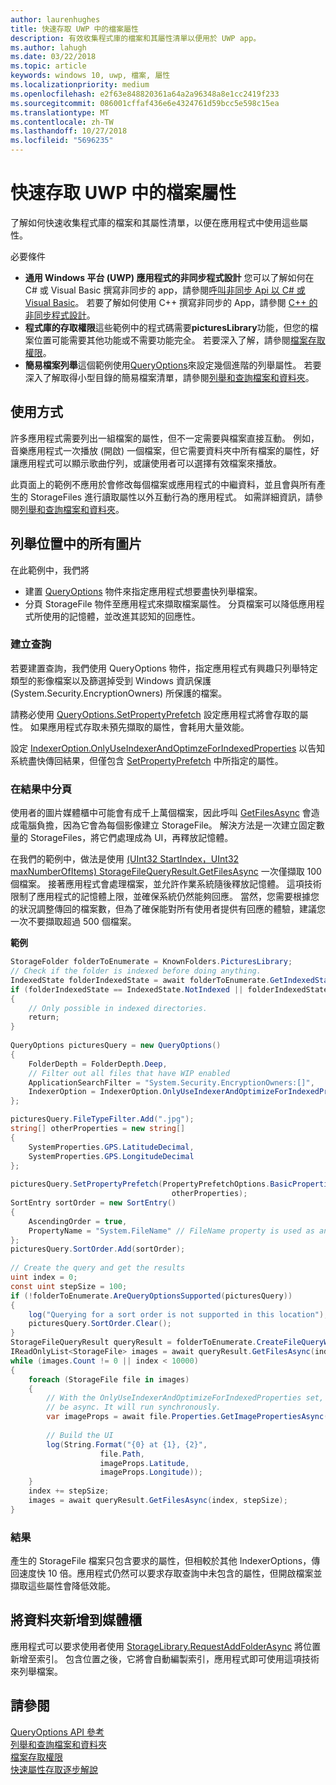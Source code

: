 ```yaml
---
author: laurenhughes
title: 快速存取 UWP 中的檔案屬性
description: 有效收集程式庫的檔案和其屬性清單以便用於 UWP app。
ms.author: lahugh
ms.date: 03/22/2018
ms.topic: article
keywords: windows 10, uwp, 檔案, 屬性
ms.localizationpriority: medium
ms.openlocfilehash: e2f63e848820361a64a2a96348a8e1cc2419f233
ms.sourcegitcommit: 086001cffaf436e6e4324761d59bcc5e598c15ea
ms.translationtype: MT
ms.contentlocale: zh-TW
ms.lasthandoff: 10/27/2018
ms.locfileid: "5696235"
---
```

# <a name="fast-access-to-file-properties-in-uwp"></a>快速存取 UWP 中的檔案屬性 

了解如何快速收集程式庫的檔案和其屬性清單，以便在應用程式中使用這些屬性。  

必要條件 
- **通用 Windows 平台 (UWP) 應用程式的非同步程式設計**    您可以了解如何在 C# 或 Visual Basic 撰寫非同步的 app，請參閱[呼叫非同步 Api 以 C# 或 Visual Basic](https://docs.microsoft.com/windows/uwp/threading-async/call-asynchronous-apis-in-csharp-or-visual-basic)。 若要了解如何使用 C++ 撰寫非同步的 App，請參閱 [C++ 的非同步程式設計](https://docs.microsoft.com/windows/uwp/threading-async/asynchronous-programming-in-cpp-universal-windows-platform-apps)。 
- **程式庫的存取權限**這些範例中的程式碼需要**picturesLibrary**功能，但您的檔案位置可能需要其他功能或不需要功能完全。 若要深入了解，請參閱[檔案存取權限](https://docs.microsoft.com/windows/uwp/files/file-access-permissions)。 
- **簡易檔案列舉**這個範例使用[QueryOptions](https://docs.microsoft.com/uwp/api/Windows.Storage.Search.QueryOptions)來設定幾個進階的列舉屬性。 若要深入了解取得小型目錄的簡易檔案清單，請參閱[列舉和查詢檔案和資料夾](https://docs.microsoft.com/windows/uwp/files/quickstart-listing-files-and-folders)。 

## <a name="usage"></a>使用方式  
許多應用程式需要列出一組檔案的屬性，但不一定需要與檔案直接互動。 例如，音樂應用程式一次播放 (開啟) 一個檔案，但它需要資料夾中所有檔案的屬性，好讓應用程式可以顯示歌曲佇列，或讓使用者可以選擇有效檔案來播放。 

此頁面上的範例不應用於會修改每個檔案或應用程式的中繼資料，並且會與所有產生的 StorageFiles 進行讀取屬性以外互動行為的應用程式。 如需詳細資訊，請參閱[列舉和查詢檔案和資料夾](https://docs.microsoft.com/windows/uwp/files/quickstart-listing-files-and-folders)。 

## <a name="enumerate-all-the-pictures-in-a-location"></a>列舉位置中的所有圖片 
在此範例中，我們將
-  建置 [QueryOptions](https://docs.microsoft.com/uwp/api/Windows.Storage.Search.QueryOptions) 物件來指定應用程式想要盡快列舉檔案。
-  分頁 StorageFile 物件至應用程式來擷取檔案屬性。 分頁檔案可以降低應用程式所使用的記憶體，並改進其認知的回應性。

### <a name="creating-the-query"></a>建立查詢 
若要建置查詢，我們使用 QueryOptions 物件，指定應用程式有興趣只列舉特定類型的影像檔案以及篩選掉受到 Windows 資訊保護 (System.Security.EncryptionOwners) 所保護的檔案。 

請務必使用 [QueryOptions.SetPropertyPrefetch](https://docs.microsoft.com/uwp/api/windows.storage.search.queryoptions.setpropertyprefetch) 設定應用程式將會存取的屬性。 如果應用程式存取未預先擷取的屬性，會耗用大量效能。

設定 [IndexerOption.OnlyUseIndexerAndOptimzeForIndexedProperties](https://docs.microsoft.com/uwp/api/Windows.Storage.Search.IndexerOption) 以告知系統盡快傳回結果，但僅包含 [SetPropertyPrefetch](https://docs.microsoft.com/uwp/api/windows.storage.search.queryoptions.setpropertyprefetch) 中所指定的屬性。 

### <a name="paging-in-the-results"></a>在結果中分頁 
使用者的圖片媒體櫃中可能會有成千上萬個檔案，因此呼叫 [GetFilesAsync](https://docs.microsoft.com/uwp/api/windows.storage.search.storagefilequeryresult.getfilesasync) 會造成電腦負擔，因為它會為每個影像建立 StorageFile。 解決方法是一次建立固定數量的 StorageFiles，將它們處理成為 UI，再釋放記憶體。 

在我們的範例中，做法是使用 [(UInt32 StartIndex，UInt32 maxNumberOfItems) StorageFileQueryResult.GetFilesAsync](https://docs.microsoft.com/uwp/api/windows.storage.search.storagefilequeryresult.getfilesasync) 一次僅擷取 100 個檔案。 接著應用程式會處理檔案，並允許作業系統隨後釋放記憶體。 這項技術限制了應用程式的記憶體上限，並確保系統仍然能夠回應。 當然，您需要根據您的狀況調整傳回的檔案數，但為了確保能對所有使用者提供有回應的體驗，建議您一次不要擷取超過 500 個檔案。


**範例**  
```csharp
StorageFolder folderToEnumerate = KnownFolders.PicturesLibrary; 
// Check if the folder is indexed before doing anything. 
IndexedState folderIndexedState = await folderToEnumerate.GetIndexedStateAsync(); 
if (folderIndexedState == IndexedState.NotIndexed || folderIndexedState == IndexedState.Unknown) 
{ 
    // Only possible in indexed directories.  
    return; 
} 
 
QueryOptions picturesQuery = new QueryOptions() 
{ 
    FolderDepth = FolderDepth.Deep, 
    // Filter out all files that have WIP enabled
    ApplicationSearchFilter = "System.Security.EncryptionOwners:[]", 
    IndexerOption = IndexerOption.OnlyUseIndexerAndOptimizeForIndexedProperties 
}; 

picturesQuery.FileTypeFilter.Add(".jpg"); 
string[] otherProperties = new string[] 
{ 
    SystemProperties.GPS.LatitudeDecimal, 
    SystemProperties.GPS.LongitudeDecimal 
}; 
 
picturesQuery.SetPropertyPrefetch(PropertyPrefetchOptions.BasicProperties | PropertyPrefetchOptions.ImageProperties, 
                                    otherProperties); 
SortEntry sortOrder = new SortEntry() 
{ 
    AscendingOrder = true, 
    PropertyName = "System.FileName" // FileName property is used as an example. Any property can be used here.  
}; 
picturesQuery.SortOrder.Add(sortOrder); 
 
// Create the query and get the results 
uint index = 0; 
const uint stepSize = 100; 
if (!folderToEnumerate.AreQueryOptionsSupported(picturesQuery)) 
{ 
    log("Querying for a sort order is not supported in this location"); 
    picturesQuery.SortOrder.Clear(); 
} 
StorageFileQueryResult queryResult = folderToEnumerate.CreateFileQueryWithOptions(picturesQuery); 
IReadOnlyList<StorageFile> images = await queryResult.GetFilesAsync(index, stepSize); 
while (images.Count != 0 || index < 10000) 
{ 
    foreach (StorageFile file in images) 
    { 
        // With the OnlyUseIndexerAndOptimizeForIndexedProperties set, this won't  
        // be async. It will run synchronously. 
        var imageProps = await file.Properties.GetImagePropertiesAsync(); 
 
        // Build the UI 
        log(String.Format("{0} at {1}, {2}", 
                    file.Path, 
                    imageProps.Latitude, 
                    imageProps.Longitude)); 
    } 
    index += stepSize; 
    images = await queryResult.GetFilesAsync(index, stepSize); 
} 
```

### <a name="results"></a>結果 
產生的 StorageFile 檔案只包含要求的屬性，但相較於其他 IndexerOptions，傳回速度快 10 倍。應用程式仍然可以要求存取查詢中未包含的屬性，但開啟檔案並擷取這些屬性會降低效能。  

## <a name="adding-folders-to-libraries"></a>將資料夾新增到媒體櫃 
應用程式可以要求使用者使用 [StorageLibrary.RequestAddFolderAsync](https://docs.microsoft.com/uwp/api/Windows.Storage.StorageLibrary.RequestAddFolderAsync) 將位置新增至索引。 包含位置之後，它將會自動編製索引，應用程式即可使用這項技術來列舉檔案。
 
## <a name="see-also"></a>請參閱
[QueryOptions API 參考](https://docs.microsoft.com/uwp/api/windows.storage.search.queryoptions)  
[列舉和查詢檔案和資料夾](https://docs.microsoft.com/windows/uwp/files/quickstart-listing-files-and-folders)  
[檔案存取權限](https://docs.microsoft.com/windows/uwp/files/file-access-permissions)  
[快速屬性存取逐步解說](https://blogs.msdn.microsoft.com/adamdwilson/2017/12/20/fast-file-enumeration-with-partially-initialized-storagefiles/)
 
 
